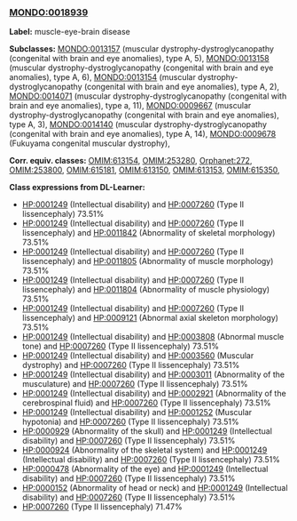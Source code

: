 
### [MONDO:0018939](http://purl.obolibrary.org/obo/MONDO_0018939)
**Label:** muscle-eye-brain disease

**Subclasses:** [MONDO:0013157](http://purl.obolibrary.org/obo/MONDO_0013157) (muscular dystrophy-dystroglycanopathy (congenital with brain and eye anomalies), type A, 5), [MONDO:0013158](http://purl.obolibrary.org/obo/MONDO_0013158) (muscular dystrophy-dystroglycanopathy (congenital with brain and eye anomalies), type A, 6), [MONDO:0013154](http://purl.obolibrary.org/obo/MONDO_0013154) (muscular dystrophy-dystroglycanopathy (congenital with brain and eye anomalies), type A, 2), [MONDO:0014071](http://purl.obolibrary.org/obo/MONDO_0014071) (muscular dystrophy-dystroglycanopathy (congenital with brain and eye anomalies), type a, 11), [MONDO:0009667](http://purl.obolibrary.org/obo/MONDO_0009667) (muscular dystrophy-dystroglycanopathy (congenital with brain and eye anomalies), type A, 3), [MONDO:0014140](http://purl.obolibrary.org/obo/MONDO_0014140) (muscular dystrophy-dystroglycanopathy (congenital with brain and eye anomalies), type A, 14), [MONDO:0009678](http://purl.obolibrary.org/obo/MONDO_0009678) (Fukuyama congenital muscular dystrophy), 

**Corr. equiv. classes:** [OMIM:613154](http://purl.obolibrary.org/obo/OMIM_613154), [OMIM:253280](http://purl.obolibrary.org/obo/OMIM_253280), [Orphanet:272](http://www.orpha.net/ORDO/Orphanet_272), [OMIM:253800](http://purl.obolibrary.org/obo/OMIM_253800), [OMIM:615181](http://purl.obolibrary.org/obo/OMIM_615181), [OMIM:613150](http://purl.obolibrary.org/obo/OMIM_613150), [OMIM:613153](http://purl.obolibrary.org/obo/OMIM_613153), [OMIM:615350](http://purl.obolibrary.org/obo/OMIM_615350), 

**Class expressions from DL-Learner:**

- [HP:0001249](http://purl.obolibrary.org/obo/HP_0001249) (Intellectual disability) and [HP:0007260](http://purl.obolibrary.org/obo/HP_0007260) (Type II lissencephaly) 73.51%
- [HP:0001249](http://purl.obolibrary.org/obo/HP_0001249) (Intellectual disability) and [HP:0007260](http://purl.obolibrary.org/obo/HP_0007260) (Type II lissencephaly) and [HP:0011842](http://purl.obolibrary.org/obo/HP_0011842) (Abnormality of skeletal morphology) 73.51%
- [HP:0001249](http://purl.obolibrary.org/obo/HP_0001249) (Intellectual disability) and [HP:0007260](http://purl.obolibrary.org/obo/HP_0007260) (Type II lissencephaly) and [HP:0011805](http://purl.obolibrary.org/obo/HP_0011805) (Abnormality of muscle morphology) 73.51%
- [HP:0001249](http://purl.obolibrary.org/obo/HP_0001249) (Intellectual disability) and [HP:0007260](http://purl.obolibrary.org/obo/HP_0007260) (Type II lissencephaly) and [HP:0011804](http://purl.obolibrary.org/obo/HP_0011804) (Abnormality of muscle physiology) 73.51%
- [HP:0001249](http://purl.obolibrary.org/obo/HP_0001249) (Intellectual disability) and [HP:0007260](http://purl.obolibrary.org/obo/HP_0007260) (Type II lissencephaly) and [HP:0009121](http://purl.obolibrary.org/obo/HP_0009121) (Abnormal axial skeleton morphology) 73.51%
- [HP:0001249](http://purl.obolibrary.org/obo/HP_0001249) (Intellectual disability) and [HP:0003808](http://purl.obolibrary.org/obo/HP_0003808) (Abnormal muscle tone) and [HP:0007260](http://purl.obolibrary.org/obo/HP_0007260) (Type II lissencephaly) 73.51%
- [HP:0001249](http://purl.obolibrary.org/obo/HP_0001249) (Intellectual disability) and [HP:0003560](http://purl.obolibrary.org/obo/HP_0003560) (Muscular dystrophy) and [HP:0007260](http://purl.obolibrary.org/obo/HP_0007260) (Type II lissencephaly) 73.51%
- [HP:0001249](http://purl.obolibrary.org/obo/HP_0001249) (Intellectual disability) and [HP:0003011](http://purl.obolibrary.org/obo/HP_0003011) (Abnormality of the musculature) and [HP:0007260](http://purl.obolibrary.org/obo/HP_0007260) (Type II lissencephaly) 73.51%
- [HP:0001249](http://purl.obolibrary.org/obo/HP_0001249) (Intellectual disability) and [HP:0002921](http://purl.obolibrary.org/obo/HP_0002921) (Abnormality of the cerebrospinal fluid) and [HP:0007260](http://purl.obolibrary.org/obo/HP_0007260) (Type II lissencephaly) 73.51%
- [HP:0001249](http://purl.obolibrary.org/obo/HP_0001249) (Intellectual disability) and [HP:0001252](http://purl.obolibrary.org/obo/HP_0001252) (Muscular hypotonia) and [HP:0007260](http://purl.obolibrary.org/obo/HP_0007260) (Type II lissencephaly) 73.51%
- [HP:0000929](http://purl.obolibrary.org/obo/HP_0000929) (Abnormality of the skull) and [HP:0001249](http://purl.obolibrary.org/obo/HP_0001249) (Intellectual disability) and [HP:0007260](http://purl.obolibrary.org/obo/HP_0007260) (Type II lissencephaly) 73.51%
- [HP:0000924](http://purl.obolibrary.org/obo/HP_0000924) (Abnormality of the skeletal system) and [HP:0001249](http://purl.obolibrary.org/obo/HP_0001249) (Intellectual disability) and [HP:0007260](http://purl.obolibrary.org/obo/HP_0007260) (Type II lissencephaly) 73.51%
- [HP:0000478](http://purl.obolibrary.org/obo/HP_0000478) (Abnormality of the eye) and [HP:0001249](http://purl.obolibrary.org/obo/HP_0001249) (Intellectual disability) and [HP:0007260](http://purl.obolibrary.org/obo/HP_0007260) (Type II lissencephaly) 73.51%
- [HP:0000152](http://purl.obolibrary.org/obo/HP_0000152) (Abnormality of head or neck) and [HP:0001249](http://purl.obolibrary.org/obo/HP_0001249) (Intellectual disability) and [HP:0007260](http://purl.obolibrary.org/obo/HP_0007260) (Type II lissencephaly) 73.51%
- [HP:0007260](http://purl.obolibrary.org/obo/HP_0007260) (Type II lissencephaly) 71.47%


